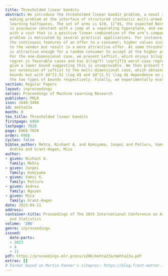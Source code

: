 ```yaml
---
title: Thresholded linear bandits
abstract: We introduce the thresholded linear bandit problem, a novel sequential decision
  making problem at the interface of structured stochastic multi-armed bandits and
  learning halfspaces. The set of arms is $[0, 1]^d$, the expected Bernoulli reward
  is piecewise constant with a jump at a separating hyperplane, and each arm is associated
  with a cost that is a positive linear combination of the arm’s components. This
  problem is motivated by several practical applications. For instance, imagine tuning
  the continuous features of an offer to a consumer; higher values incur higher cost
  to the vendor but result in a more attractive offer. At some threshold, the offer
  is attractive enough for a random consumer to accept at the higher probability level.
  For the one-dimensional case, we present Leftist, which enjoys $\log^2 T$ problem-dependent
  regret in favorable cases and has $\log(T) \sqrt{T}$ worst-case regret; we also
  give a lower bound suggesting this is unimprovable. We then present MD-Leftist,
  our extension of Leftist to the multi-dimensional case, which obtains similar regret
  bounds but with $d^{2.5} \log d$ and $d^{1.5} \log d$ dependence on dimension for
  the two types of bounds respectively. Finally, we experimentally evaluate Leftist.
section: Regular Papers
layout: inproceedings
series: Proceedings of Machine Learning Research
publisher: PMLR
issn: 2640-3498
id: mehta23a
month: 0
tex_title: Thresholded linear bandits
firstpage: 6968
lastpage: 7020
page: 6968-7020
order: 6968
cycles: false
bibtex_author: Mehta, Nishant A. and Komiyama, Junpei and Potluru, Vamsi K. and Nguyen,
  Andrea and Grant-Hagen, Mica
author:
- given: Nishant A.
  family: Mehta
- given: Junpei
  family: Komiyama
- given: Vamsi K.
  family: Potluru
- given: Andrea
  family: Nguyen
- given: Mica
  family: Grant-Hagen
date: 2023-04-11
address:
container-title: Proceedings of The 26th International Conference on Artificial Intelligence
  and Statistics
volume: '206'
genre: inproceedings
issued:
  date-parts:
  - 2023
  - 4
  - 11
pdf: https://proceedings.mlr.press/v206/mehta23a/mehta23a.pdf
extras: []
# Format based on Martin Fenner's citeproc: https://blog.front-matter.io/posts/citeproc-yaml-for-bibliographies/
---
```

